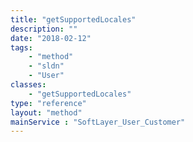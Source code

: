 ```yaml
---
title: "getSupportedLocales"
description: ""
date: "2018-02-12"
tags:
    - "method"
    - "sldn"
    - "User"
classes:
    - "getSupportedLocales"
type: "reference"
layout: "method"
mainService : "SoftLayer_User_Customer"
---
```

